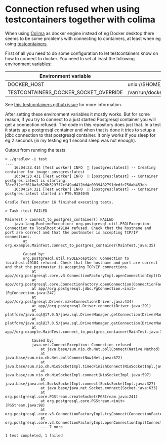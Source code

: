 # Connection refused when using testcontainers together with colima

When using [Colima](https://github.com/abiosoft/colima) as docker engine instead of eg Docker desktop there seems to be
some
problems with connecting to containers, at least when eg
using [testcontainers](https://github.com/testcontainers/testcontainers-java).

First of all you need to do some configuration to let testcontainers know on how to connect to docker. You need to set
at least the following environment variables:

| Environment variable | Value |
|----------------------|-------|
| DOCKER_HOST          | unix://$HOME/.colima/default/docker.sock      |
| TESTCONTAINERS_DOCKER_SOCKET_OVERRIDE          |/var/run/docker.sock|

See [this testcontainers github issue](https://github.com/testcontainers/testcontainers-java/issues/5034) for more
information.

After setting these environment variables it mostly works. But for some reason, if you try to connect to a just started
Postgresql container you will get a connection refused. The code in this repository does just that. In a test it starts
up a postgresql container and when that is done it tries to setup a jdbc connection to that postgresql container. It only
works if you sleep for eg 2 seconds (in my testing eg 1 second sleep was not enough).

Output from running the tests:

```shell
> ./gradlew -i test
....
    16:04:23.414 [Test worker] INFO  🐳 [postgres:latest] -- Creating container for image: postgres:latest
    16:04:23.431 [Test worker] INFO  🐳 [postgres:latest] -- Container postgres:latest is starting: 78cc212eff618afa526b3297f7cf49ad412bd4c0039482791dedfc750ab453eb
    16:04:24.321 [Test worker] INFO  🐳 [postgres:latest] -- Container postgres:latest started in PT0.918404S

Gradle Test Executor 16 finished executing tests.

> Task :test FAILED

MainTest > connect_to_postgres_container() FAILED
    java.lang.RuntimeException: org.postgresql.util.PSQLException: Connection to localhost:49184 refused. Check that the hostname and port are correct and that the postmaster is accepting TCP/IP connections.
        at org.example.MainTest.connect_to_postgres_container(MainTest.java:35)

        Caused by:
        org.postgresql.util.PSQLException: Connection to localhost:49184 refused. Check that the hostname and port are correct and that the postmaster is accepting TCP/IP connections.
            at app//org.postgresql.core.v3.ConnectionFactoryImpl.openConnectionImpl(ConnectionFactoryImpl.java:319)
            at app//org.postgresql.core.ConnectionFactory.openConnection(ConnectionFactory.java:49)
            at app//org.postgresql.jdbc.PgConnection.<init>(PgConnection.java:247)
            at app//org.postgresql.Driver.makeConnection(Driver.java:434)
            at app//org.postgresql.Driver.connect(Driver.java:291)
            at platform/java.sql@17.0.5/java.sql.DriverManager.getConnection(DriverManager.java:681)
            at platform/java.sql@17.0.5/java.sql.DriverManager.getConnection(DriverManager.java:190)
            at app//org.example.MainTest.connect_to_postgres_container(MainTest.java:32)

            Caused by:
            java.net.ConnectException: Connection refused
                at java.base/sun.nio.ch.Net.pollConnect(Native Method)
                at java.base/sun.nio.ch.Net.pollConnectNow(Net.java:672)
                at java.base/sun.nio.ch.NioSocketImpl.timedFinishConnect(NioSocketImpl.java:549)
                at java.base/sun.nio.ch.NioSocketImpl.connect(NioSocketImpl.java:597)
                at java.base/java.net.SocksSocketImpl.connect(SocksSocketImpl.java:327)
                at java.base/java.net.Socket.connect(Socket.java:633)
                at org.postgresql.core.PGStream.createSocket(PGStream.java:241)
                at org.postgresql.core.PGStream.<init>(PGStream.java:98)
                at org.postgresql.core.v3.ConnectionFactoryImpl.tryConnect(ConnectionFactoryImpl.java:109)
                at org.postgresql.core.v3.ConnectionFactoryImpl.openConnectionImpl(ConnectionFactoryImpl.java:235)
                ... 7 more

1 test completed, 1 failed
```

